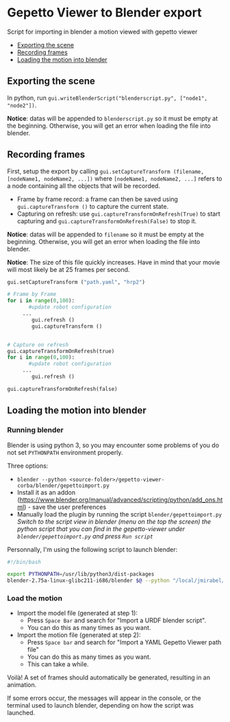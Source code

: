 # Gepetto Viewer to Blender export

Script for importing in blender a motion viewed with gepetto viewer

* [Exporting the scene](#exporting-the-scene)
* [Recording frames](#recording-frames)
* [Loading the motion into blender](#loading-the-motion-into-blender)

## Exporting the scene

In python, run `gui.writeBlenderScript("blenderscript.py", ["node1", "node2"])`.

**Notice**: datas will be appended to `blenderscript.py` so it must be empty at the beginning. Otherwise, you will get an error when loading the file into blender.

## Recording frames

First, setup the export by calling `gui.setCaptureTransform (filename, [nodeName1, nodeName2, ...])` where `[nodeName1, nodeName2, ...]` refers to a node containing all the objects that will be recorded.

- Frame by frame record:
a frame can then be saved using `gui.captureTransform ()` to capture the current state.
- Capturing on refresh:
use `gui.captureTransformOnRefresh(True)` to start capturing and `gui.captureTransformOnRefresh(False)` to stop it.

**Notice**: datas will be appended to `filename` so it must be empty at the beginning. Otherwise, you will get an error when loading the file into blender.

**Notice**: The size of this file quickly increases. Have in mind that your movie will most likely be at 25 frames per second.

```python
gui.setCaptureTransform ("path.yaml", "hrp2")

# Frame by Frame
for i in range(0,100):
	   #update robot configuration
     ...
        gui.refresh ()
        gui.captureTransform ()


# Capture on refresh
gui.captureTransformOnRefresh(true)
for i in range(0,100):
	   #update robot configuration
     ...
        gui.refresh ()

gui.captureTransformOnRefresh(false)

```

## Loading the motion into blender

### Running blender

Blender is using python 3, so you may encounter some problems of you do not set `PYTHONPATH` environment properly.

Three options:

- ```blender --python <source-folder>/gepetto-viewer-corba/blender/gepettoimport.py```
- Install it as an addon (https://www.blender.org/manual/advanced/scripting/python/add_ons.html) - save the user preferences
- Manually load the plugin by running the script `blender/gepettoimport.py`
_Switch to the script view in blender (menu on the top the screen) the python script that you can find in the gepetto-viewer under `blender/gepettoimport.py` and press `Run script`_

Personnally, I'm using the following script to launch blender:
```bash
#!/bin/bash

export PYTHONPATH=/usr/lib/python3/dist-packages
blender-2.75a-linux-glibc211-i686/blender $@ --python "/local/jmirabel/devel/hpp/src/gepetto-viewer-corba/blender/gepettoimport.py"
```

### Load the motion

- Import the model file (generated at step 1):
  * Press `Space Bar` and search for "Import a URDF blender script".
  * You can do this as many times as you want.
- Import the motion file (generated at step 2):
  * Press `Space bar` and search for "Import a YAML Gepetto Viewer path file"
  * You can do this as many times as you want.
  * This can take a while.

Voilà! A set of frames should automatically be generated, resulting in an animation.

If some errors occur, the messages will appear in the console, or the terminal used to launch blender, depending on how the script was launched.
